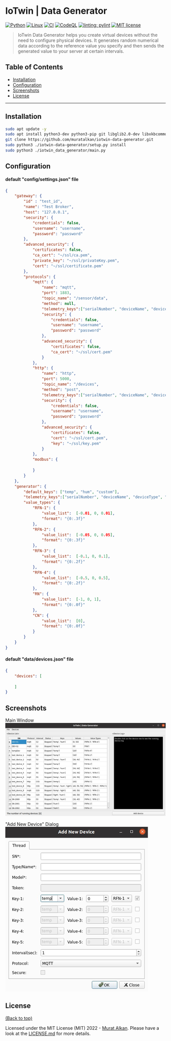 # IoTwin | Data Generator

[![Python](https://badgen.net/pypi/python/black)](https://www.python.org/downloads/)
[![Linux](https://svgshare.com/i/Zhy.svg)](https://www.linux.org/pages/download/)
[![CI](https://github.com/muratalkan/iotwin-data-generator/actions/workflows/main.yml/badge.svg)](https://github.com/muratalkan/iotwin-data-generator/actions/workflows/main.yml)
[![CodeQL](https://github.com/muratalkan/iotwin-data-generator/actions/workflows/codeql-analysis.yml/badge.svg)](https://github.com/muratalkan/iotwin-data-generator/actions/workflows/codeql-analysis.yml)
[![linting: pylint](https://img.shields.io/badge/linting-pylint-yellowgreen)](https://pypi.org/project/pylint/)
[![MIT license](https://img.shields.io/badge/License-MIT-blue.svg)](https://github.com/muratalkan/iotwin-data-generator/blob/master/LICENSE.md)

> IoTwin Data Generator helps you create virtual devices without the need to configure physical devices. It generates random numerical data according to the reference value you specify and then sends the generated value to your server at certain intervals.


## Table of Contents
- [Installation](#installation)
- [Configuration](#configuration)
- [Screenshots](#screenshots)
- [License](#license)
-------
## Installation

```bash
sudo apt update -y
sudo apt install python3-dev python3-pip git libglib2.0-dev libxkbcommon-x11-0 libqt5x11extras5 -y 
git clone https://github.com/muratalkan/iotwin-data-generator.git
sudo python3 ./iotwin-data-generator/setup.py install
sudo python3 ./iotwin_data_generator/main.py
```

## Configuration

#### default "config/settings.json" file

```JSON
{
    "gateway": {
        "id" : "test_id",
        "name": "Test Broker",
        "host": "127.0.0.1",
        "security": {
            "credentials": false,
            "username": "username",
            "password": "password"
        },
        "advanced_security": {
            "certificates": false,
            "ca_cert": "~/ssl/ca.pem",
            "private_key": "~/ssl/privateKey.pem",
            "cert": "~/ssl/certificate.pem"
        },
        "protocols": {
            "mqtt": {
                "name": "mqtt",
                "port": 1883,
                "topic_name": "/sensor/data",
                "method": null,
                "telemetry_keys":["serialNumber", "deviceName", "deviceType", "deviceModel"],
                "security": {
                    "credentials": false,
                    "username": "username",
                    "password": "password"
                },
                "advanced_security": {
                    "certificates": false,
                    "ca_cert": "~/ssl/cert.pem"
                }
            },
            "http": {
                "name": "http",
                "port": 5000,
                "topic_name": "/devices",
                "method": "post",
                "telemetry_keys":["serialNumber", "deviceName", "deviceType", "deviceModel"],
                "security": {
                    "credentials": false,
                    "username": "username",
                    "password": "password"
                },
                "advanced_security": {
                    "certificates": false,
                    "cert": "~/ssl/cert.pem",
                    "key": "~/ssl/key.pem"
                }
            },
            "modbus": {
                
            }
        }
    },
    "generator": {
        "default_keys": ["temp", "hum", "custom"],
        "telemetry_keys":["serialNumber", "deviceName", "deviceType", "deviceModel"],
        "value_types": {
            "RFN-1": {
                "value_list":  [-0.01, 0, 0.01],
                "format": "{0:.3f}"
            },
            "RFN-2": {
                "value_list":  [-0.05, 0, 0.05],
                "format": "{0:.3f}"
            },
            "RFN-3": {
                "value_list":  [-0.1, 0, 0.1],
                "format": "{0:.2f}"
            },
            "RFN-4": {
                "value_list":  [-0.5, 0, 0.5],
                "format": "{0:.2f}"
            },
            "RN": {
                "value_list":  [-1, 0, 1],
                "format": "{0:.0f}"
            },
            "CN": {
                "value_list":  [0],
                "format": "{0:.0f}"
            }
        }
    }
}
```

#### default "data/devices.json" file

```JSON
{
    "devices": [
 
    ]
}
```


## Screenshots
Main Window </br>
<kbd>
 ![main_window](/assets/main_window.jpg)
</kbd>

"Add New Device" Dialog </br>
<kbd>
  ![add_dialog](/assets/addnewdevice_dialog.jpg)
</kbd>

## License
[(Back to top)](#table-of-contents)

Licensed under the MIT License (MIT) 2022 - [Murat Alkan](https://github.com/muratalkan). Please have a look at the [LICENSE.md](LICENSE.md) for more details.
